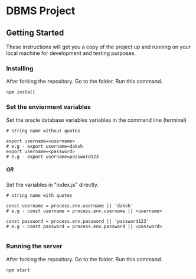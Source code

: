 # DBMS Project

## Getting Started

These instructions will get you a copy of the project up and running on your local machine for development and testing purposes. 

### Installing

After forking the repository. Go to the folder. Run this command. 

```
npm install
```

### Set the enviorment variables

Set the oracle database variables variables in the command line (terminal) 

```
# string name without quotes

export username=<username>
# e.g - export username=daksh
export username=<password>
# e.g - export username=password123

```

##### OR

Set the variables in "index.js" directly. 

```
# string name with quotes

const username = process.env.username || 'daksh'
# e.g - const username = process.env.username || <username>

const password = process.env.password || 'password123'
# e.g - const password = process.env.password || <password>


```
### Running the server

After forking the repository. Go to the folder. Run this command. 

```
npm start

